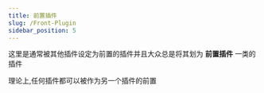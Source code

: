 ```yaml
---
title: 前置插件
slug: /Front-Plugin
sidebar_position: 5
---
```


这里是通常被其他插件设定为前置的插件并且大众总是将其划为 **前置插件** 一类的插件

理论上,任何插件都可以被作为另一个插件的前置
